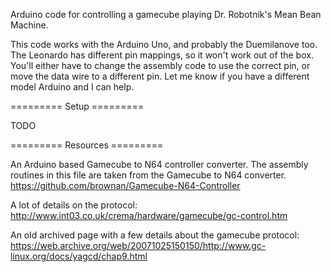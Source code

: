 Arduino code for controlling a gamecube playing Dr. Robotnik's Mean Bean
Machine.

This code works with the Arduino Uno, and probably the Duemilanove too. The
Leonardo has different pin mappings, so it won't work out of the box. You'll
either have to change the assembly code to use the correct pin, or move the
data wire to a different pin. Let me know if you have a different model Arduino
and I can help.


========= Setup =========

TODO

========= Resources =========

An Arduino based Gamecube to N64 controller converter. The assembly routines in
this file are taken from the Gamecube to N64 converter.
    https://github.com/brownan/Gamecube-N64-Controller

A lot of details on the protocol:
    http://www.int03.co.uk/crema/hardware/gamecube/gc-control.htm

An old archived page with a few details about the gamecube protocol:
    https://web.archive.org/web/20071025150150/http://www.gc-linux.org/docs/yagcd/chap9.html
